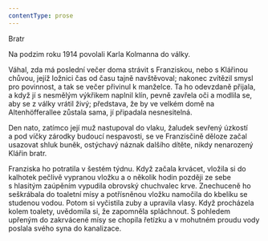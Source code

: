```yaml
---
contentType: prose
---
```


<section>

Bratr

Na podzim roku 1914 povolali Karla Kolmanna do války.

Váhal, zda má poslední večer doma strávit s Franziskou, nebo s Klářinou chůvou, jejíž ložnici čas od času tajně navštěvoval; nakonec zvítězil smysl pro povinnost, a tak se večer přivinul k manželce. Ta ho odevzdaně přijala, a když jí s nesmělým výkřikem naplnil klín, pevně zavřela oči a modlila se, aby se z války vrátil živý; představa, že by ve velkém domě na Altenhöfferallee zůstala sama, jí připadala nesnesitelná.

Den nato, zatímco její muž nastupoval do vlaku, žaludek sevřený úzkostí a pod víčky zárodky budoucí nespavosti, se ve Franzisčině děloze začal usazovat shluk buněk, ostýchavý náznak dalšího dítěte, nikdy nenarozený Klářin bratr.

Franziska ho potratila v šestém týdnu. Když začala krvácet, vložila si do kalhotek pečlivě vypranou vložku a o několik hodin později ze sebe s hlasitým zaúpěním vypudila obrovský chuchvalec krve. Znechuceně ho seškrábala do toaletní mísy a potřísněnou vložku namočila do kbelíku se studenou vodou. Potom si vyčistila zuby a upravila vlasy. Když procházela kolem toalety, uvědomila si, že zapomněla spláchnout. S pohledem upřeným do zakrvácené mísy se chopila řetízku a v mohutném proudu vody poslala svého syna do kanalizace.

</section>
